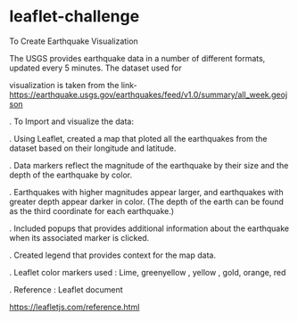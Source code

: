 # leaflet-challenge

To Create Earthquake Visualization

The USGS provides earthquake data in a number of different formats, updated every 5 minutes. The dataset used for 

visualization is taken from the link- https://earthquake.usgs.gov/earthquakes/feed/v1.0/summary/all_week.geojson

. To Import and visualize the data:

. Using Leaflet, created a map that ploted all the earthquakes from the dataset based on their longitude and latitude.

. Data markers reflect the magnitude of the earthquake by their size and the depth of the earthquake by color. 

. Earthquakes with higher magnitudes appear larger, and earthquakes with greater depth appear darker in color.
(The depth of the earth can be found as the third coordinate for each earthquake.)

. Included popups that provides additional information about the earthquake when its associated marker is clicked.

. Created legend that provides context for the map data. 

. Leaflet color markers used : Lime, greenyellow , yellow , gold, orange, red

. Reference : Leaflet document 

https://leafletjs.com/reference.html

